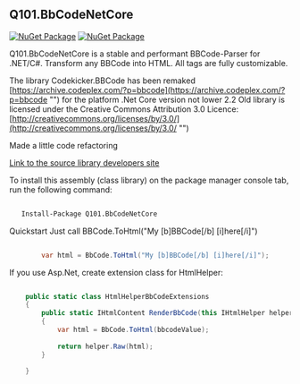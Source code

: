 ## Q101.BbCodeNetCore
[![NuGet Package](https://img.shields.io/nuget/v/Q101.BbCodeNetCore.svg?style=for-the-badge&logo=appveyor)](https://www.nuget.org/packages/Q101.BbCodeNetCore)
[![NuGet Package](https://img.shields.io/nuget/dt/Q101.BbCodeNetCore.svg?style=for-the-badge&logo=appveyor)](https://www.nuget.org/packages/Q101.BbCodeNetCore)


Q101.BbCodeNetCore is a stable and performant BBCode-Parser for .NET/C#. Transform any BBCode into HTML. All tags are fully customizable.

The library Codekicker.BBCode has been remaked [https://archive.codeplex.com/?p=bbcode](https://archive.codeplex.com/?p=bbcode "") for the platform .Net Core version not lower 2.2
Old library is licensed under the Creative Commons Attribution 3.0 Licence: [http://creativecommons.org/licenses/by/3.0/](http://creativecommons.org/licenses/by/3.0/ "")

Made a little code refactoring

[Link to the source library developers site]([url:http://codekicker.de] "")

 
To install this assembly (class library) on the package manager console tab, run the following command:
 
```bash

   Install-Package Q101.BbCodeNetCore

```

Quickstart
Just call BBCode.ToHtml("My [b]BBCode[/b] [i]here[/i]")

```cs

		var html = BbCode.ToHtml("My [b]BBCode[/b] [i]here[/i]");

```

If you use Asp.Net, create extension class for HtmlHelper:

```cs

	public static class HtmlHelperBbCodeExtensions
	{
		public static IHtmlContent RenderBbCode(this IHtmlHelper helper, string bbcodeValue)
		{
			var html = BbCode.ToHtml(bbcodeValue);
			
			return helper.Raw(html);
		}
		
	}

```


